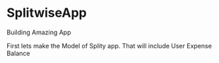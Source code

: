 # SplitwiseApp

Building Amazing App



First lets make the Model of Splity app.
That will include
User
Expense
Balance

